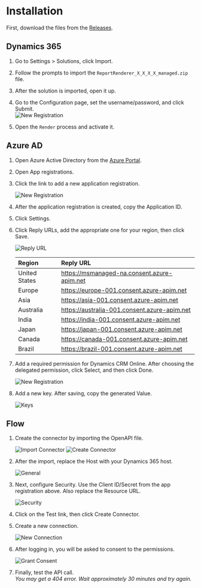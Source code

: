 # Installation
First, download the files from the [Releases](../../../releases).

## Dynamics 365
1. Go to Settings > Solutions, click Import.
 
3. Follow the prompts to import the `ReportRenderer_X_X_X_X_managed.zip` file.

3. After the solution is imported, open it up.

4. Go to the Configuration page, set the username/password, and click Submit.  
![](./ReportRenderer_Solution_Config.png "New Registration")

5. Open the `Render` process and activate it.

## Azure AD
1. Open Azure Active Directory from the [Azure Portal](https://portal.azure.com).

2. Open App registrations.

3. Click the link to add a new application registration.

   ![](./ReportRenderer_Azure_Create.png "New Registration")

4. After the application registration is created, copy the Application ID.

5. Click Settings.

6. Click Reply URLs, add the appropriate one for your region, then click Save.

   ![](./ReportRenderer_Azure_ReplyURLs.png "Reply URL")

   | Region        | Reply URL                                    |
   | :------------ |:-------------------------------------------- |
   | United States | https://msmanaged-na.consent.azure-apim.net  |
   | Europe        | https://europe-001.consent.azure-apim.net    |
   | Asia          | https://asia-001.consent.azure-apim.net      |
   | Australia     | https://australia-001.consent.azure-apim.net |
   | India         | https://india-001.consent.azure-apim.net     |
   | Japan         | https://japan-001.consent.azure-apim.net     |
   | Canada        | https://canada-001.consent.azure-apim.net    |
   | Brazil        | https://brazil-001.consent.azure-apim.net    |

   

7. Add a required permission for Dynamics CRM Online.  After choosing the delegated permission, click Select, and then click Done.

   ![](./ReportRenderer_Azure_Permissions.png "New Registration")

8. Add a new key. After saving, copy the generated Value.

   ![](./ReportRenderer_Azure_Keys.png "Keys")


## Flow
1. Create the connector by importing the OpenAPI file.

   ![](./ReportRenderer_Connector_Import.png "Import Connector")
   ![](./ReportRenderer_Connector_Create.png "Create Connector")

2. After the import, replace the Host with your Dynamics 365 host.

   ![](./ReportRenderer_Connector_General.png "General")

3. Next, configure Security.  Use the Client ID/Secret from the app registration above.  Also replace the Resource URL.

   ![](./ReportRenderer_Connector_Security.png "Security")

4. Click on the Test link, then click Create Connector.

5. Create a new connection.

   ![](./ReportRenderer_Connector_NewConnection.png "New Connection")

6. After logging in, you will be asked to consent to the permissions.

   ![](./ReportRenderer_Connector_Consent.png "Grant Consent")

7. Finally, test the API call.  
   _You may get a 404 error.  Wait approximately 30 minutes and try again._